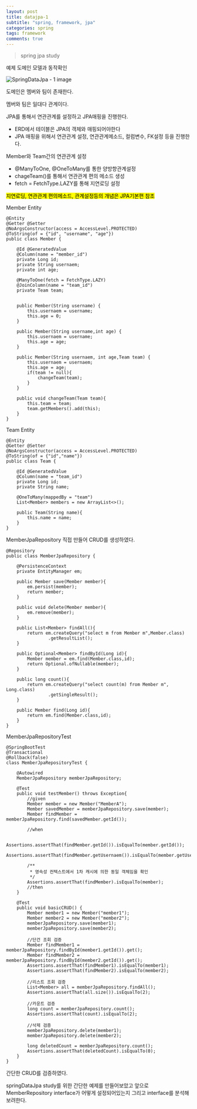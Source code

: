 ```yaml
---
layout: post
title: datajpa-1
subtitle: "spring, framework, jpa"
categories: spring
tags: framework
comments: true
---
```

> spring jpa study


예제 도메인 모델과 동작확인

![](https://slid-capture.s3.ap-northeast-2.amazonaws.com/public/capture_images/167f86083f244d2a85545359afd5492f/a60bb7d1-3df1-4501-8d01-b5cd7dbbb03f.png " SpringDataJpa - 1 image")


도메인은 멤버와 팀이 존재한다.&nbsp;


멤버와 팀은 일대다 관계이다.


JPA를 통해서 연관관계를 설정하고 JPA매핑을 진행한다.&nbsp;


 - ERD에서 테이블은 JPA의 객체와 매핑되어야한다
 - JPA 매핑을 위해서 연관관계 설정, 연관관계메소드, 컬럼변수, FK설정 등을 진행한다.





Member와 Team간의 연관관계 설정


 - @ManyToOne, @OneToMany를 통한 양방향관계설정
 - chageTeam()를 통해서 연관관계 편의 메소드 생성
 - fetch = FetchType.LAZY를 통해 지연로딩 설정


<mark class="cdx-marker">지연로딩, 연관관계 편의메소드, 관계설정등의 개념은 JPA기본편 참조</mark>





Member Entity&nbsp;

```
@Entity
@Getter @Setter
@NoArgsConstructor(access = AccessLevel.PROTECTED)
@ToString(of = {"id", "username", "age"})
public class Member {

    @Id @GeneratedValue
    @Column(name = "member_id")
    private Long id;
    private String usernaem;
    private int age;

    @ManyToOne(fetch = FetchType.LAZY)
    @JoinColumn(name = "team_id")
    private Team team;


    public Member(String username) {
        this.usernaem = username;
        this.age = 0;
    }

    public Member(String username,int age) {
        this.usernaem = username;
        this.age = age;
    }

    public Member(String usernaem, int age,Team team) {
        this.usernaem = usernaem;
        this.age = age;
        if(team != null){
            changeTeam(team);
        }
    }

    public void changeTeam(Team team){
        this.team = team;
        team.getMembers().add(this);
    }
}
```





Team Entity

```
@Entity
@Getter @Setter
@NoArgsConstructor(access = AccessLevel.PROTECTED)
@ToString(of = {"id","name"})
public class Team {

    @Id @GeneratedValue
    @Column(name = "team_id")
    private Long id;
    private String name;

    @OneToMany(mappedBy = "team")
    List<Member> members = new ArrayList<>();

    public Team(String name){
        this.name = name;
    }
}
```





MemberJpaRepository 직접 만들어 CRUD를 생성하였다.&nbsp;

```
@Repository
public class MemberJpaRepository {

    @PersistenceContext
    private EntityManager em;

    public Member save(Member member){
        em.persist(member);
        return member;
    }

    public void delete(Member member){
        em.remove(member);
    }

    public List<Member> findAll(){
        return em.createQuery("select m from Member m",Member.class)
                .getResultList();
    }

    public Optional<Member> findById(Long id){
        Member member = em.find(Member.class,id);
        return Optional.ofNullable(member);
    }

    public long count(){
        return em.createQuery("select count(m) from Member m", Long.class)
                .getSingleResult();
    }

    public Member find(Long id){
        return em.find(Member.class,id);
    }
}
```





MemberJpaRepositoryTest

```
@SpringBootTest
@Transactional
@Rollback(false)
class MemberJpaRepositoryTest {

    @Autowired
    MemberJpaRepository memberJpaRepository;

    @Test
    public void testMember() throws Exception{
        //given
        Member member = new Member("MemberA");
        Member savedMember = memberJpaRepository.save(member);
        Member findMember = memberJpaRepository.find(savedMember.getId());

        //when

        Assertions.assertThat(findMember.getId()).isEqualTo(member.getId());
        Assertions.assertThat(findMember.getUsernaem()).isEqualTo(member.getUsernaem());

        /**
         * 영속성 컨텍스트에서 1차 캐시에 의한 동일 객체임을 확인
         */
        Assertions.assertThat(findMember).isEqualTo(member);
        //then
    }

    @Test
    public void basicCRUD() {
        Member member1 = new Member("member1");
        Member member2 = new Member("member2");
        memberJpaRepository.save(member1);
        memberJpaRepository.save(member2);

        //단건 조회 검증
        Member findMember1 = memberJpaRepository.findById(member1.getId()).get();
        Member findMember2 = memberJpaRepository.findById(member2.getId()).get();
        Assertions.assertThat(findMember1).isEqualTo(member1);
        Assertions.assertThat(findMember2).isEqualTo(member2);

        //리스트 조회 검증
        List<Member> all = memberJpaRepository.findAll();
        Assertions.assertThat(all.size()).isEqualTo(2);

        //카운트 검증
        long count = memberJpaRepository.count();
        Assertions.assertThat(count).isEqualTo(2);

        //삭제 검증
        memberJpaRepository.delete(member1);
        memberJpaRepository.delete(member2);

        long deletedCount = memberJpaRepository.count();
        Assertions.assertThat(deletedCount).isEqualTo(0);
    }
}
```


간단한 CRUD를 검증하였다.&nbsp;





springDataJpa study를 위한 간단한 예제를 만들어보았고 앞으로 MemberRepository interface가 어떻게 설정되어있는지 그리고 interface를 분석해보려한다.






